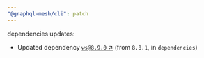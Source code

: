 ```yaml
---
"@graphql-mesh/cli": patch
---
```


dependencies updates: 

- Updated dependency [`ws@8.9.0` ↗︎](https://www.npmjs.com/package/ws/v/8.9.0) (from `8.8.1`, in `dependencies`)
